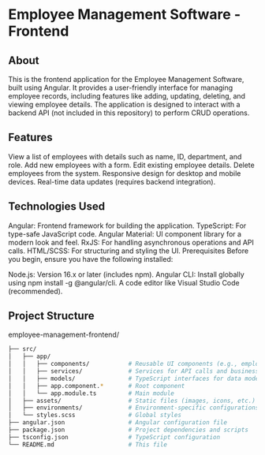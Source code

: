 # Employee Management Software - Frontend

## About
This is the frontend application for the Employee Management Software, built using Angular. It provides a user-friendly interface for managing employee records, including features like adding, updating, deleting, and viewing employee details. The application is designed to interact with a backend API (not included in this repository) to perform CRUD operations.

## Features
View a list of employees with details such as name, ID, department, and role.
Add new employees with a form.
Edit existing employee details.
Delete employees from the system.
Responsive design for desktop and mobile devices.
Real-time data updates (requires backend integration).

## Technologies Used
Angular: Frontend framework for building the application.
TypeScript: For type-safe JavaScript code.
Angular Material: UI component library for a modern look and feel.
RxJS: For handling asynchronous operations and API calls.
HTML/SCSS: For structuring and styling the UI.
Prerequisites
Before you begin, ensure you have the following installed:

Node.js: Version 16.x or later (includes npm).
Angular CLI: Install globally using npm install -g @angular/cli.
A code editor like Visual Studio Code (recommended).

## Project Structure

employee-management-frontend/
```bash
├── src/
│   ├── app/
│   │   ├── components/           # Reusable UI components (e.g., employee-list, employee-form)
│   │   ├── services/             # Services for API calls and business logic
│   │   ├── models/               # TypeScript interfaces for data models (e.g., Employee)
│   │   ├── app.component.*       # Root component
│   │   └── app.module.ts         # Main module
│   ├── assets/                   # Static files (images, icons, etc.)
│   ├── environments/             # Environment-specific configurations
│   └── styles.scss               # Global styles
├── angular.json                  # Angular configuration file
├── package.json                  # Project dependencies and scripts
├── tsconfig.json                 # TypeScript configuration
└── README.md                     # This file
```
